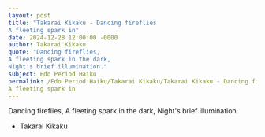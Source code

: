 ```yaml
---
layout: post
title: "Takarai Kikaku - Dancing fireflies 
A fleeting spark in"
date: 2024-12-28 12:00:00 -0000
author: Takarai Kikaku
quote: "Dancing fireflies, 
A fleeting spark in the dark, 
Night's brief illumination."
subject: Edo Period Haiku
permalink: /Edo Period Haiku/Takarai Kikaku/Takarai Kikaku - Dancing fireflies 
A fleeting spark in
---
```


Dancing fireflies, 
A fleeting spark in the dark, 
Night's brief illumination.

- Takarai Kikaku

